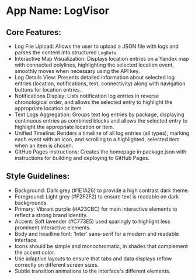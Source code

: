 # **App Name**: LogVisor

## Core Features:

- Log File Upload: Allows the user to upload a JSON file with logs and parses the content into structured `LogData`.
- Interactive Map Visualization: Displays location entries on a Yandex map with connected polylines, highlighting the selected location event, smoothly moves when necessary using the API key.
- Log Details View: Presents detailed information about selected log entries (location, notifications, text, connectivity) along with navigation buttons for location entries.
- Notifications Display: Lists notification log entries in reverse chronological order, and allows the selected entry to highlight the appropriate location or item.
- Text Logs Aggregation: Groups text log entries by package, displaying continuous entries as combined blocks and allows the selected entry to highlight the appropriate location or item.
- Unified Timeline: Renders a timeline of all log entries (all types), marking each event with an icon, and scrolling to a highlighted, selected item when an item is chosen.
- GitHub Pages instructions: Creates the homepage in package.json with instructions for building and deploying to GitHub Pages.

## Style Guidelines:

- Background: Dark grey (#1E1A26) to provide a high contrast dark theme.
- Foreground: Light grey (#F2F2F2) to ensure text is readable on dark backgrounds.
- Primary: Vibrant purple (#A23CBC) for main interactive elements to reflect a strong brand identity.
- Accent: Soft lavender (#C773E5) used sparingly to highlight less prominent interactive elements.
- Body and headline font: 'Inter' sans-serif for a modern and readable interface.
- Icons should be simple and monochromatic, in shades that complement the accent color.
- Use adaptive layouts to ensure that tabs and data displays reflow correctly on different screen sizes.
- Subtle transition animations to the interface's different elements.